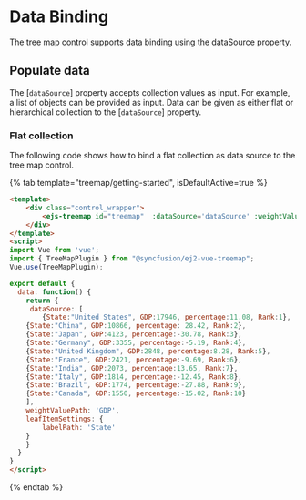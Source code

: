 # Data Binding

The tree map control supports data binding using the dataSource property.

## Populate data

The [`dataSource`] property accepts collection values as input. For example, a list of objects can be provided as input. Data can be given as either flat or hierarchical collection to the [`dataSource`] property.

<!-- markdownlint-disable MD036 -->

### Flat collection

The following code shows how to bind a flat collection as data source to the tree map control.

{% tab template="treemap/getting-started", isDefaultActive=true %}

```html
<template>
    <div class="control_wrapper">
        <ejs-treemap id="treemap"  :dataSource='dataSource' :weightValuePath='weightValuePath' :leafItemSettings='leafItemSettings'></ejs-treemap>
    </div>
</template>
<script>
import Vue from 'vue';
import { TreeMapPlugin } from "@syncfusion/ej2-vue-treemap";
Vue.use(TreeMapPlugin);

export default {
  data: function() {
    return {
     dataSource: [
        {State:"United States", GDP:17946, percentage:11.08, Rank:1},
    {State:"China", GDP:10866, percentage: 28.42, Rank:2},
    {State:"Japan", GDP:4123, percentage:-30.78, Rank:3},
    {State:"Germany", GDP:3355, percentage:-5.19, Rank:4},
    {State:"United Kingdom", GDP:2848, percentage:8.28, Rank:5},
    {State:"France", GDP:2421, percentage:-9.69, Rank:6},
    {State:"India", GDP:2073, percentage:13.65, Rank:7},
    {State:"Italy", GDP:1814, percentage:-12.45, Rank:8},
    {State:"Brazil", GDP:1774, percentage:-27.88, Rank:9},
    {State:"Canada", GDP:1550, percentage:-15.02, Rank:10}
    ],
    weightValuePath: 'GDP',
    leafItemSettings: {
        labelPath: 'State'
    }
    }
  }
}
</script>
```

{% endtab %}